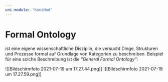 ```yaml
---
uni-module: "KonzMod"
---
```


# Formal Ontology

ist eine eigene wissenschaftliche Disziplin, die versucht Dinge, Strukturen und Prozesse formal auf Grundlage von Kategorien zu beschreiben.
Beispiel für eine solche Beschreibung ist die _"General Formal Ontology"_:

![[Bildschirmfoto 2021-07-19 um 17.27.44.png]]
![[Bildschirmfoto 2021-07-19 um 17.27.59.png]]
